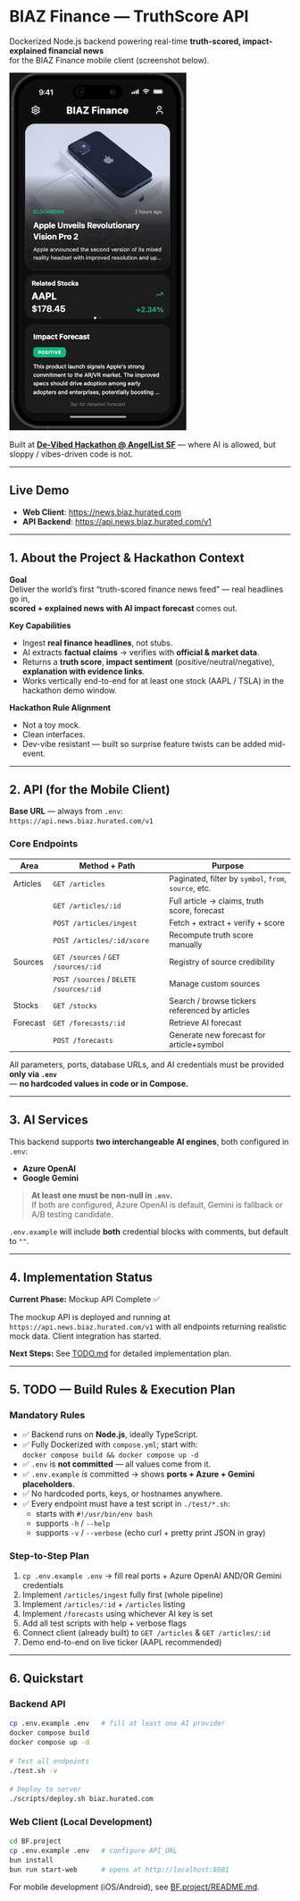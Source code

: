 # BIAZ Finance — TruthScore API

Dockerized Node.js backend powering real-time **truth-scored, impact-explained financial news**  
for the BIAZ Finance mobile client (screenshot below).

![BIAZ Finance mobile client](https://github.com/Hack-a-tons/BIAZ-Finance/blob/main/images/screenshot.jpg?raw=true)

Built at [**De-Vibed Hackathon @ AngelList SF**](https://luma.com/dj3k3tri) — where AI is allowed, but sloppy / vibes-driven code is not.

---

## Live Demo

- **Web Client**: https://news.biaz.hurated.com
- **API Backend**: https://api.news.biaz.hurated.com/v1

---

## 1. About the Project & Hackathon Context

**Goal**  
Deliver the world’s first “truth-scored finance news feed” — real headlines go in,  
**scored + explained news with AI impact forecast** comes out.

**Key Capabilities**  
- Ingest **real finance headlines**, not stubs.  
- AI extracts **factual claims** → verifies with **official & market data**.  
- Returns a **truth score**, **impact sentiment** (positive/neutral/negative), **explanation with evidence links**.  
- Works vertically end-to-end for at least one stock (AAPL / TSLA) in the hackathon demo window.

**Hackathon Rule Alignment**  
- Not a toy mock.  
- Clean interfaces.  
- Dev-vibe resistant — built so surprise feature twists can be added mid-event.

---

## 2. API (for the Mobile Client)

**Base URL** — always from `.env`:  
`https://api.news.biaz.hurated.com/v1`

### Core Endpoints

| Area | Method + Path | Purpose |
|------|----------------|---------|
| Articles | `GET /articles` | Paginated, filter by `symbol`, `from`, `source`, etc. |
|          | `GET /articles/:id` | Full article → claims, truth score, forecast |
|          | `POST /articles/ingest` | Fetch + extract + verify + score |
|          | `POST /articles/:id/score` | Recompute truth score manually |
| Sources  | `GET /sources` / `GET /sources/:id` | Registry of source credibility |
|          | `POST /sources` / `DELETE /sources/:id` | Manage custom sources |
| Stocks   | `GET /stocks` | Search / browse tickers referenced by articles |
| Forecast | `GET /forecasts/:id` | Retrieve AI forecast |
|          | `POST /forecasts` | Generate new forecast for article+symbol |

All parameters, ports, database URLs, and AI credentials must be provided **only via `.env`**  
— **no hardcoded values in code or in Compose.**

---

## 3. AI Services

This backend supports **two interchangeable AI engines**, both configured in `.env`:

- **Azure OpenAI**
- **Google Gemini**

> **At least one must be non-null in `.env`.**  
> If both are configured, Azure OpenAI is default, Gemini is fallback or A/B testing candidate.

`.env.example` will include **both** credential blocks with comments, but default to `""`.

---

## 4. Implementation Status

**Current Phase:** Mockup API Complete ✅

The mockup API is deployed and running at `https://api.news.biaz.hurated.com/v1` with all endpoints returning realistic mock data. Client integration has started.

**Next Steps:** See [TODO.md](TODO.md) for detailed implementation plan.

---

## 5. TODO — Build Rules & Execution Plan

### Mandatory Rules

- ✅ Backend runs on **Node.js**, ideally TypeScript.
- ✅ Fully Dockerized with `compose.yml`; start with:  
  `docker compose build && docker compose up -d`
- ✅ `.env` is **not committed** — all values come from it.  
- ✅ `.env.example` *is* committed → shows **ports + Azure + Gemini placeholders**.
- ✅ No hardcoded ports, keys, or hostnames anywhere.
- ✅ Every endpoint must have a test script in `./test/*.sh`:
  - starts with `#!/usr/bin/env bash`
  - supports `-h` / `--help`
  - supports `-v` / `--verbose` (echo curl + pretty print JSON in gray)

### Step-to-Step Plan

1. `cp .env.example .env` → fill real ports + Azure OpenAI AND/OR Gemini credentials  
2. Implement `/articles/ingest` fully first (whole pipeline)  
3. Implement `/articles/:id` + `/articles` listing  
4. Implement `/forecasts` using whichever AI key is set  
5. Add all test scripts with help + verbose flags  
6. Connect client (already built) to `GET /articles` & `GET /articles/:id`  
7. Demo end-to-end on live ticker (AAPL recommended)

---

## 6. Quickstart

### Backend API

```bash
cp .env.example .env   # fill at least one AI provider
docker compose build
docker compose up -d

# Test all endpoints
./test.sh -v

# Deploy to server
./scripts/deploy.sh biaz.hurated.com
```

### Web Client (Local Development)

```bash
cd BF.project
cp .env.example .env   # configure API_URL
bun install
bun run start-web      # opens at http://localhost:8081
```

For mobile development (iOS/Android), see [BF.project/README.md](./BF.project/README.md).
